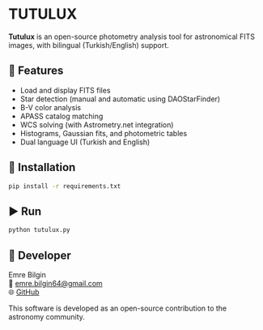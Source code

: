 # TUTULUX

**Tutulux** is an open-source photometry analysis tool for astronomical FITS images, with bilingual (Turkish/English) support.

## 🚀 Features

- Load and display FITS files
- Star detection (manual and automatic using DAOStarFinder)
- B-V color analysis
- APASS catalog matching
- WCS solving (with Astrometry.net integration)
- Histograms, Gaussian fits, and photometric tables
- Dual language UI (Turkish and English)

## 🔧 Installation

```bash
pip install -r requirements.txt
```

## ▶️ Run

```bash
python tutulux.py
```

## 👤 Developer

Emre Bilgin  
📧 emre.bilgin64@gmail.com  
🌐 [GitHub](https://github.com/Uzaysalyakamoz)

This software is developed as an open-source contribution to the astronomy community.
